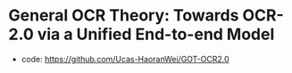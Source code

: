 # General OCR Theory: Towards OCR-2.0 via a Unified End-to-end Model

- code: https://github.com/Ucas-HaoranWei/GOT-OCR2.0